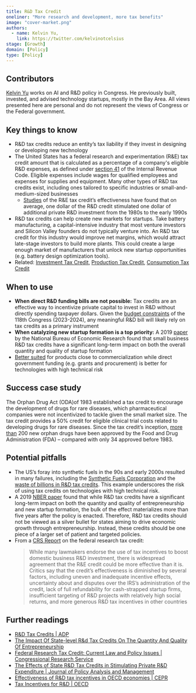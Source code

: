 ```yaml
---
title: R&D Tax Credit
oneliner: "More research and development, more tax benefits"
image: "cover-market.png"
authors:
  - name: Kelvin Yu,
    link: https://twitter.com/kelvinotcelsius
stage: [Growth]
domain: [Policy]
type: [Policy]
---
```


## Contributors

[Kelvin Yu](https://www.kelv.me/) works on AI and R&D policy in Congress. He previously built, invested, and advised technology startups, mostly in the Bay Area. All views presented here are personal and do not represent the views of Congress or the Federal government.

## Key things to know

- R&D tax credits reduce an entity’s tax liability if they invest in designing or developing new technology
- The United States has a federal research and experimentation (R&E) tax credit amount that is calculated as a percentage of a company's eligible R&D expenses, as defined under [section 41](https://www.law.cornell.edu/uscode/text/26/41) of the Internal Revenue Code. Eligible expenses include wages for qualified employees and expenses for supplies and equipment. Many other types of R&D tax credits exist, including ones tailored to specific industries or small-and-medium-sized businesses
  - [Studies](https://sgp.fas.org/crs/misc/RL31181.pdf) of the R&E tax credit’s effectiveness have found that on average, one dollar of the R&D credit stimulated one dollar of additional private R&D investment from the 1980s to the early 1990s
- R&D tax credits can help create new markets for startups. Take battery manufacturing, a capital-intensive industry that most venture investors and Silicon Valley founders do not typically venture into. An R&D tax credit for this industry would improve net margins, which would attract late-stage investors to build more plants. This could create a large enough market of manufacturers that unlock new startup opportunities (e.g. battery design optimization tools).
- Related: [Investment Tax Credit](/collection?lever=Investment%2520Tax%2520Credit), [Production Tax Credit](/collection?lever=Production%2520Tax%2520Credit), [Consumption Tax Credit](/collection?lever=Consumption%2520Tax%2520Credit)

## When to use

- **When direct R&D funding bills are not possible:** Tax credits are an effective way to incentivize private capital to invest in R&D without directly spending taxpayer dollars. Given the [budget constraints](https://sgp.fas.org/crs/misc/R47384.pdf) of the 118th Congress (2023-2024), any meaningful R&D bill will likely rely on tax credits as a primary instrument
- **When catalyzing new startup formation is a top priority:** A 2019 [paper](https://www.nber.org/system/files/working_papers/w26099/w26099.pdf) by the National Bureau of Economic Research found that small business R&D tax credits have a significant long-term impact on both the overall quantity and quality of startup formation
- [Better suited](https://cepr.org/voxeu/columns/effectiveness-rd-tax-incentives-oecd-economies) for products close to commercialization while direct government funding (e.g. grants and procurement) is better for technologies with high technical risk

## Success case study

The Orphan Drug Act (ODA)of 1983 established a tax credit to encourage the development of drugs for rare diseases, which pharmaceutical companies were not incentivized to tackle given the small market size. The tax credit provides a 50% credit for eligible clinical trial costs related to developing drugs for rare diseases. Since the tax credit’s inception, [more than](https://archive.bio.org/articles/impact-orphan-drug-tax-credit-treatments-rare-diseases) 200 new orphan drugs have been approved by the Food and Drug Administration (FDA) – compared with only 34 approved before 1983.

## Potential pitfalls

- The US’s foray into synthetic fuels in the 90s and early 2000s resulted in many failures, including the [Synthetic Fuels Corporation](https://en.wikipedia.org/wiki/Synthetic_Fuels_Corporation) and the [waste of billions in R&D tax credits](https://www.nytimes.com/2004/07/08/business/irs-challenges-two-makers-of-coal-derived-synthetic-fuel.html). This example underscores the risk of using tax credits on technologies with high technical risk.
- A 2019 [NBER paper](https://www.nber.org/system/files/working_papers/w26099/w26099.pdf) found that while R&D tax credits have a significant long-term impact on both the quantity and quality of entrepreneurship and new startup formation, the bulk of the effect materializes more than five years after the policy is enacted. Therefore, R&D tax credits should not be viewed as a silver bullet for states aiming to drive economic growth through entrepreneurship. Instead, these credits should be one piece of a larger set of patient and targeted policies.
- From a [CRS Report](https://sgp.fas.org/crs/misc/RL31181.pdf) on the federal research tax credit:
  > While many lawmakers endorse the use of tax incentives to boost domestic business R&D investment, there is widespread agreement that the R&E credit could be more effective than it is.
  > Critics say that the credit’s effectiveness is diminished by several factors, including uneven and inadequate incentive effects, uncertainty about and disputes over the IRS’s administration of the credit, lack of full refundability for cash-strapped startup firms, insufficient targeting of R&D projects with relatively high social returns, and more generous R&D tax incentives in other countries

## Further readings

- [R&D Tax Credits | ADP](https://www.adp.com/resources/articles-and-insights/articles/r/r-and-d-tax-credit-what-it-is-and-how-to-claim-it.aspx)
- [The Impact Of State-level R&d Tax Credits On The Quantity And Quality Of Entrepreneurship](https://www.nber.org/system/files/working_papers/w26099/w26099.pdf)
- [Federal Research Tax Credit: Current Law and Policy Issues | Congressional Research Service](https://sgp.fas.org/crs/misc/RL31181.pdf)
- [The Effects of State R&D Tax Credits in Stimulating Private R&D Expenditure | Journal of Policy Analysis and Management](https://www.jstor.org/stable/30162680)
- [Effectiveness of R&D tax incentives in OECD economies | CEPR](https://cepr.org/voxeu/columns/effectiveness-rd-tax-incentives-oecd-economies)
- [Tax Incentives for R&D | OECD](https://www.oecd.org/sti/inno/2498389.pdf)
